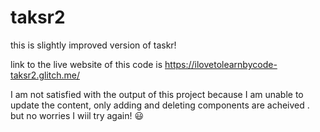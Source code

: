 # taksr2
this is slightly improved version of taskr!


link to the live website of this code is 
https://ilovetolearnbycode-taksr2.glitch.me/

I am not satisfied with the output of this project because I am unable to update the content, only adding and deleting components are acheived . but no worries I wiil try again! :smiley:	
